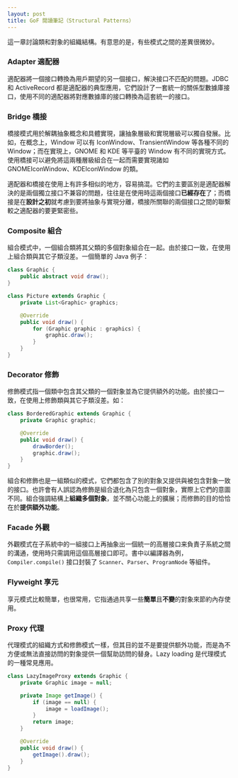 ```yaml
---
layout: post
title: GoF 閱讀筆記（Structural Patterns）
---
```


這一章討論類和對象的組織結構。有意思的是，有些模式之間的差異很微妙。

### Adapter 適配器

適配器將一個接口轉換為用戶期望的另一個接口，解決接口不匹配的問題。JDBC 和 ActiveRecord 都是適配器的典型應用，它們設計了一套統一的關係型數據庫接口，使用不同的適配器將對應數據庫的接口轉換為這套統一的接口。

### Bridge 橋接

橋接模式用於解耦抽象概念和具體實現，讓抽象層級和實現層級可以獨自發展。比如，在概念上，Window 可以有 IconWindow、TransientWindow 等各種不同的 Window；而在實現上，GNOME 和 KDE 等平臺的 Window 有不同的實現方式。使用橋接可以避免將這兩種層級組合在一起而需要實現諸如 GNOMEIconWindow、KDEIconWindow 的類。

適配器和橋接在使用上有許多相似的地方，容易搞混。它們的主要區別是適配器解決的是兩個獨立接口不兼容的問題，往往是在使用時這兩個接口**已經存在**了；而橋接是在**設計之初**就考慮到要將抽象与實現分離，橋接所關聯的兩個接口之間的聯繫較之適配器的要更緊密些。

### Composite 組合

組合模式中，一個組合類將其父類的多個對象組合在一起。由於接口一致，在使用上組合類與其它子類沒差。一個簡單的 Java 例子：

```java
class Graphic {
    public abstract void draw();
}

class Picture extends Graphic {
    private List<Graphic> graphics;

    @Override
    public void draw() {
        for (Graphic graphic : graphics) {
            graphic.draw();
        }
    }
}
```

### Decorator 修飾

修飾模式指一個類中包含其父類的一個對象並為它提供額外的功能。由於接口一致，在使用上修飾類與其它子類沒差。如：

```java
class BorderedGraphic extends Graphic {
    private Graphic graphic;

    @Override
    public void draw() {
        drawBorder();
        graphic.draw();
    }
}
```

組合和修飾也是一組類似的模式，它們都包含了別的對象又提供與被包含對象一致的接口。也許會有人誤認為修飾是組合退化為只包含一個對象，實際上它們的意圖不同。組合強調結構上**組織多個對象**，並不關心功能上的擴展；而修飾的目的恰恰在於**提供額外功能**。

### Facade 外觀

外觀模式在子系統中的一組接口上再抽象出一個統一的高層接口来負責子系統之間的溝通，使用時只需調用這個高層接口即可。書中以編譯器為例，`Compiler.compile()` 接口封裝了 `Scanner`、`Parser`、`ProgramNode` 等組件。

### Flyweight 享元

享元模式比較簡單，也很常用，它指通過共享一些**簡單**且**不變**的對象來節約內存使用。

### Proxy 代理

代理模式的組織方式和修飾模式一樣，但其目的並不是要提供额外功能，而是為不方便或無法直接訪問的對象提供一個幫助訪問的替身。Lazy loading 是代理模式的一種常見應用。

```java
class LazyImageProxy extends Graphic {
    private Graphic image = null;

    private Image getImage() {
        if (image == null) {
            image = loadImage();
        }
        return image;
    }

    @Override
    public void draw() {
        getImage().draw();
    }
}
```
